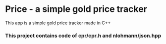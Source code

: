 # Price - a simple gold price tracker

This app is a simple gold price tracker made in C++

### This project contains code of cpr/cpr.h and nlohmann/json.hpp
